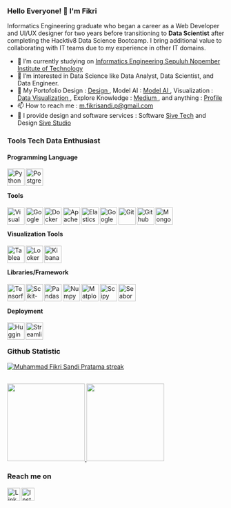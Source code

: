 ### Hello Everyone! 👋 I'm Fikri

Informatics Engineering graduate who began a career as a Web Developer and UI/UX designer for two years before transitioning to **Data Scientist** after completing the Hacktiv8 Data Science Bootcamp. I bring additional value to collaborating with IT teams due to my experience in other IT domains.

-   🔭 I’m currently studying on <a href="https://www.its.ac.id/id/beranda/">Informatics Engineering Sepuluh Nopember Institute of Technology</a>
-   🌱 I’m interested in Data Science like Data Analyst, Data Scientist, and Data Engineer.
-   :briefcase: My Portofolio Design : <a href="https://www.behance.net/mfikrisandip"> Design </a> , Model AI : <a href="https://huggingface.co/mfikrisandip36"> Model AI </a> , Visualization : <a href="https://public.tableau.com/app/profile/adam.santuy/vizzes"> Data Visualization </a> , Explore Knowledge : <a href="https://medium.com/@mfikrisandip"> Medium </a> , and anything : <a href="https://fikrisandi.github.io/CV/"> Profile </a> 
-   📫 How to reach me : m.fikrisandi.p@gmail.com
-   :briefcase: I provide design and software services : Software <a href="https://www.instagram.com/sive.technology/">Sive Tech</a> and Design <a href="https://www.instagram.com/sive.studio/">Sive Studio</a>

### Tools Tech Data Enthusiast
#### **Programming Language**

<a href="https://www.python.org/">
  <img align="left" alt="Python" title="Python" width="40px" src="https://www.svgrepo.com/show/452091/python.svg" />
</a>
<a href="https://www.postgresql.org/">
  <img align="left" alt="Postgresql" title="Postgresql" width="40px" src="https://seeklogo.com/images/P/postgresql-logo-5309879B58-seeklogo.com.png" />
</a>
<br><br>

#### **Tools**
<a href="https://code.visualstudio.com/">
  <img align="left" alt="Visual Studio Code" title="Visual Studio Code" width="40px" src="https://www.svgrepo.com/show/354522/visual-studio-code.svg" />
</a>
<a href="https://colab.google/">
  <img align="left" alt="Google Colab" title="Google Colab" width="40px" src="https://logowik.com/content/uploads/images/google-colaboratory6512.jpg" />
</a>
<a href="https://www.docker.org/">
  <img align="left" alt="Docker" title="Docker" width="40px" src="https://www.svgrepo.com/show/452192/docker.svg" />
</a>
<a href="https://airflow.apache.org/">
  <img align="left" alt="Apache Airflow" title="Apache Airflow" width="40px" src="https://www.svgrepo.com/show/353380/airflow.svg" />
</a>
<a href="https://www.elastic.co/">
  <img align="left" alt="Elasticsearch" title="Elasticsearch" width="40px" src="https://www.svgrepo.com/show/373575/elastic.svg" />
</a>
<a href="https://cloud.google.com/bigquery/?utm_source=google&utm_medium=cpc&utm_campaign=japac-ID-all-en-dr-BKWS-all-all-trial-PHR-dr-1605216&utm_content=text-ad-none-none-DEV_c-CRE_664894233729-ADGP_Hybrid+%7C+BKWS+-+BRO+%7C+Txt+~+Data+Analytics_BigQuery_big+query_main-KWID_43700077402597597-aud-1596662390334:kwd-43801843506&userloc_9120799-network_g&utm_term=KW_google+bigquery&gad_source=1&gclid=Cj0KCQiAsburBhCIARIsAExmsu7Hi7gFZddHFbQGL7Iv-9mmAx3fiD5e_2hDMIMMQRM-0LpkYNp8-DYaAk9jEALw_wcB&gclsrc=aw.ds&hl=en">
  <img align="left" alt="Google BigQuery" title="Google BigQuery" width="40px" src="https://cdn.icon-icons.com/icons2/2699/PNG/512/google_bigquery_logo_icon_168150.png" />
</a>
<a href="https://git-scm.com/">
  <img align="left" alt="Git" title="Git" width="40px" src="https://www.svgrepo.com/show/452210/git.svg" />
</a>
<a href="https://github.com/">
  <img align="left" alt="Github" title="Github" width="40px" src="https://www.svgrepo.com/show/475654/github-color.svg" />
</a>
<a href="https://mongodb.com/">
  <img align="left" alt="MongoDB" title="MongoDB" width="40px" src="https://www.svgrepo.com/show/331488/mongodb.svg" />
</a>
<br><br>

#### **Visualization Tools**

<a href="https://public.tableau.com/app/discover">
  <img align="left" alt="Tableau" title="Tableau" width="40px" src="https://www.svgrepo.com/show/354428/tableau-icon.svg" />
</a>
<a href="https://lookerstudio.google.com/u/0/navigation/reporting">
  <img align="left" alt="Looker Studio" title="Looker Studio" width="40px" src="https://www.svgrepo.com/show/375454/looker.svg" />
</a>
<a href="https://www.elastic.co/kibana?utm_campaign=Google-B-APJ-Exact&utm_content=Stack-Kibana&utm_source=google&utm_medium=cpc&device=c&utm_term=kibana&gad_source=1&gclid=Cj0KCQiAsburBhCIARIsAExmsu7dycEhRSOBzPBwFo36A8g-S4JY-opaJH1hGCcV5GhGPMpgrLMDEp4aAnBaEALw_wcB">
  <img align="left" alt="Kibana" title="Kibana" width="40px" src="https://www.svgrepo.com/show/353961/kibana.svg" />
</a>
<br><br>

#### **Libraries/Framework**
<a href="https://www.tensorflow.org/">
  <img align="left" alt="Tensorflow" title="Tensorflow" width="40px" src="https://www.svgrepo.com/show/354440/tensorflow.svg" />
</a>
<a href="https://scikit-learn.org/stable/index.html">
  <img align="left" alt="Scikit-Learn" title="Scikit-Learn" width="40px" src="https://seeklogo.com/images/S/scikit-learn-logo-8766D07E2E-seeklogo.com.png" />
</a>
<a href="https://pandas.pydata.org/">
  <img align="left" alt="Pandas" title="Pandas" width="40px" src="https://pandas.pydata.org/static/img/pandas_mark.svg" />
</a>
<a href="https://numpy.org/">
  <img align="left" alt="Numpy" title="Numpy" width="40px" src="https://www.svgrepo.com/show/373938/numpy.svg" />
</a>
<a href="https://matplotlib.org/">
  <img align="left" alt="Matplotlib" title="Matplotlib" width="40px" src="https://seeklogo.com/images/M/matplotlib-logo-7676870AC0-seeklogo.com.png" />
</a>
<a href="https://scipy.org/">
  <img align="left" alt="Scipy" title="Scipy" width="40px" src="https://seeklogo.com/images/S/scipy-logo-7D9F267684-seeklogo.com.png" />
</a>
<a href="https://seaborn.pydata.org/">
  <img align="left" alt="Seaborn" title="Seaborn" width="40px" src="https://seeklogo.com/images/S/seaborn-logo-244EB2DEC5-seeklogo.com.png" />
</a>
<br><br>

#### **Deployment**
<a href="https://huggingface.co/">
  <img align="left" alt="HuggingFace" title="HuggingFace" width="40px" src="https://workable-application-form.s3.amazonaws.com/advanced/production/61557f91d9510741dc62e7f8/c3635b59-a3d2-444a-b636-a9d0061dcdde" />
</a>
<a href="https://streamlit.io//">
  <img align="left" alt="Streamlit" title="Streamlit" width="40px" src="https://seeklogo.com/images/S/streamlit-logo-1A3B208AE4-seeklogo.com.png" />
</a>
<br>
<br>

### Github Statistic

<p align="left">
    <a href="https://github.com/fikrisandi">
        <img title="🔥 Get streak stats for your profile at git.io/streak-stats" alt="Muhammad Fikri Sandi Pratama streak" src="https://github-readme-streak-stats.herokuapp.com/?user=fikrisandi&theme=algolia"/>
    </a>
<br/>
<br/>
  
<p align="left">
<a href="https://github.com/fikrisandi">
  <img height="180em" src="https://github-readme-stats-eight-theta.vercel.app/api?username=fikrisandi&show_icons=true&theme=algolia&include_all_commits=true&count_private=true"/>
  <img height="180em" src="https://github-readme-stats-eight-theta.vercel.app/api/top-langs/?username=fikrisandi&layout=compact&langs_count=8&theme=algolia"/>
</a>
</p>

### Reach me on

<a href="https://www.linkedin.com/in/fikri-sandi/">
  <img align="left" alt="LinkedIn" title="LinkedIn" width="30px" src="https://cdn-icons-png.flaticon.com/512/174/174857.png" />
</a>
<a href="https://www.instagram.com/fikrisandi_p/">
  <img align="left" alt="Instagram" title="Instagram" width="30px" src="https://upload.wikimedia.org/wikipedia/commons/thumb/e/e7/Instagram_logo_2016.svg/2048px-Instagram_logo_2016.svg.png" />
</a>
